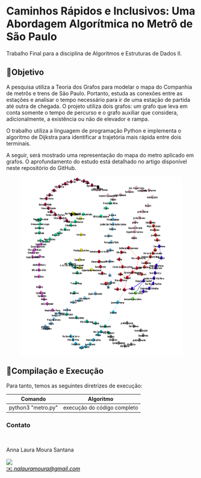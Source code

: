 # **Caminhos Rápidos e Inclusivos: Uma Abordagem Algorítmica no Metrô de São Paulo**

Trabalho Final para a disciplina de Algoritmos e Estruturas de Dados II. <br/>

## 🎯Objetivo 

A pesquisa utiliza a Teoria dos Grafos para modelar o mapa do Companhia de metrôs e trens de São Paulo. Portanto, estuda as conexões entre as estações e analisar o tempo necessário para ir de uma estação de partida até outra de chegada. O projeto utiliza dois grafos: um grafo que leva em conta somente o tempo de percurso e o grafo auxiliar que considera, adicionalmente, a existência ou não de elevador e rampa.

O trabalho utiliza a linguagem de programação Python e implementa o algoritmo de Dijkstra para identificar a trajetória mais rápida entre dois terminais.

A seguir, será mostrado uma representação do mapa do metro aplicado em grafos. O aprofundamento do estudo está detalhado no artigo disponível neste repositório do GitHub.


<div style="display: flex; justify-content: center;">
    <img src="img/4.png" width="430" height="475">
</div>

##  👾Compilação e Execução

Para tanto, temos as seguintes diretrizes de execução:


| Comando                |  Algoritmo                                                                                           |                     
| -----------------------| ------------------------------------------------------------------------------------------------- |
|  python3      "metro.py"          | execução do código completo                                        |



### Contato 
<div>
 <br><p align="justify"> Anna Laura Moura Santana</p>
 <a href="https://t.me/annalaurams">
 <img align="center" src="https://img.shields.io/badge/Telegram-2CA5E0?style=for-the-badge&logo=telegram&logoColor=white"/> 
 </div>
<a style="color:black" href="mailto:nalauramoura@gmail.com?subject=[GitHub]%20Source%20Dynamic%20Lists">
✉️ <i>nalauramoura@gmail.com</i>
</a>